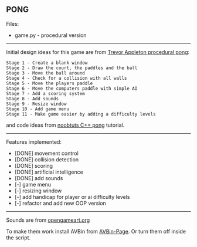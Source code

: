 ## PONG

Files:
* game.py - procedural version

---

Initial design ideas for this game are from [Trevor Appleton procedural pong][trevor-appleton]:

```text
Stage 1 - Create a blank window
Stage 2 - Draw the court, the paddles and the ball
Stage 3 - Move the ball around
Stage 4 - Check for a collision with all walls
Stage 5 - Move the players paddle
Stage 6 - Move the computers paddle with simple AI
Stage 7 - Add a scoring system
Stage 8 - Add sounds
Stage 9 - Resize window
Stage 10 - Add game menu
Stage 11 - Make game easier by adding a difficulty levels 
```

and code ideas from [noobtuts C++ pong][noobtuts-pong] tutorial.

---

Features implemented:
* [DONE] movement control
* [DONE] collision detection
* [DONE] scoring
* [DONE] artificial intelligence
* [DONE] add sounds
* [-] game menu
* [-] resizing window
* [-] add handicap for player or ai difficulty levels
* [-] refactor and add new OOP version

---

Sounds are from [opengameart.org](https://opengameart.org/)

To make them work install AVBin from [AVBin-Page](http://avbin.github.io/AVbin/Download.html). 
Or turn them off inside the script.

[noobtuts-pong]: https://noobtuts.com/cpp/2d-pong-game
[trevor-appleton]: http://trevorappleton.blogspot.com/2014/04/writing-pong-using-python-and-pygame.html